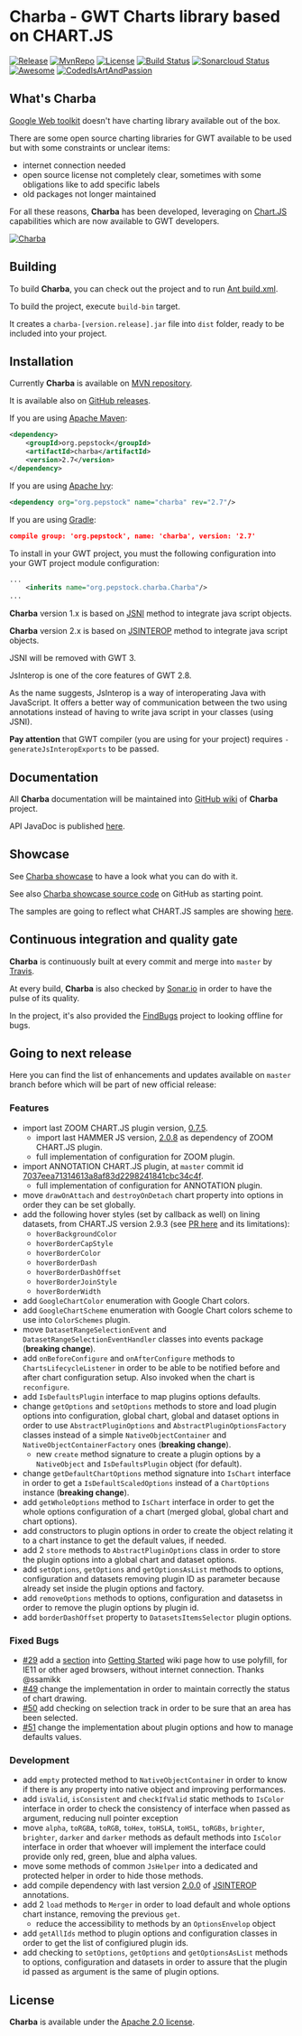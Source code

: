 Charba - GWT Charts library based on CHART.JS
===============================================

[![Release](https://img.shields.io/github/release/pepstock-org/Charba.svg)](https://github.com/pepstock-org/Charba/releases/latest) [![MvnRepo](https://maven-badges.herokuapp.com/maven-central/org.pepstock/charba/badge.svg)](https://mvnrepository.com/artifact/org.pepstock/charba) [![License](https://img.shields.io/github/license/pepstock-org/Charba.svg)](https://github.com/pepstock-org/Charba/blob/master/LICENSE-2.0.txt) [![Build Status](https://travis-ci.com/pepstock-org/Charba.svg?branch=master)](https://travis-ci.com/pepstock-org/Charba) [![Sonarcloud Status](https://sonarcloud.io/api/project_badges/measure?project=pepstock-org_Charba&metric=alert_status)](https://sonarcloud.io/dashboard?id=pepstock-org_Charba) [![Awesome](https://awesome.re/badge-flat2.svg)](https://github.com/chartjs/awesome) [![CodedIsArtAndPassion](https://img.shields.io/badge/coding%20is-art%20and%20passion-E760A4.svg)](https://img.shields.io/badge/coding%20is-art%20and%20passion-E760A4.svg)

What's Charba
--------

[Google Web toolkit](http://www.gwtproject.org/) doesn't have charting library available out of the box.

There are some open source charting libraries for GWT available to be used but with some constraints or unclear items:

 * internet connection needed
 * open source license not completely clear, sometimes with some obligations like to add specific labels
 * old packages not longer maintained

For all these reasons, **Charba** has been developed, leveraging on [Chart.JS](http://www.chartjs.org/) capabilities which are now available to GWT developers.

[![Charba](https://github.com/pepstock-org/Charba/wiki/images/charba_jar_trend.png)](https://github.com/pepstock-org/Charba-Showcase/blob/2.7/src/org/pepstock/charba/showcase/client/views/HomeView.java)
    
Building
--------

To build **Charba**, you can check out the project and to run [Ant build.xml](https://github.com/pepstock-org/Charba/blob/master/build.xml).

To build the project, execute `build-bin` target.

It creates a `charba-[version.release].jar` file into `dist` folder, ready to be included into your project.

Installation
------------

Currently **Charba** is available on [MVN repository](https://mvnrepository.com/artifact/org.pepstock/charba).

It is available also on [GitHub releases](https://github.com/pepstock-org/Charba/releases).

If you are using [Apache Maven](https://maven.apache.org/):

```xml
<dependency>
    <groupId>org.pepstock</groupId>
    <artifactId>charba</artifactId>
    <version>2.7</version>
</dependency>
```

If you are using [Apache Ivy](http://ant.apache.org/ivy/):

```xml
<dependency org="org.pepstock" name="charba" rev="2.7"/>
```

If you are using [Gradle](https://gradle.org/):

```json
compile group: 'org.pepstock', name: 'charba', version: '2.7'
```

To install in your GWT project, you must the following configuration into your GWT project module configuration:

```xml
...
    <inherits name="org.pepstock.charba.Charba"/>
...
```

**Charba** version 1.x is based on [JSNI](http://www.gwtproject.org/doc/latest/DevGuideCodingBasicsJSNI.html) method to integrate java script objects. 

**Charba** version 2.x is based on [JSINTEROP](http://www.gwtproject.org/doc/latest/DevGuideCodingBasicsJsInterop.html) method to integrate java script objects.

JSNI will be removed with GWT 3.

JsInterop is one of the core features of GWT 2.8. 

As the name suggests, JsInterop is a way of interoperating Java with JavaScript. It offers a better way of communication between the two using annotations instead of having to write java script in your classes (using JSNI).

**Pay attention** that GWT compiler (you are using for your project) requires `-generateJsInteropExports` to be passed.

Documentation
-------------

All **Charba** documentation will be maintained into [GitHub wiki](https://github.com/pepstock-org/Charba/wiki) of **Charba** project.

API JavaDoc is published [here](http://www.pepstock.org/Charba/2.7/index.html).

Showcase
--------

See [Charba showcase](http://www.pepstock.org/Charba-Showcase/Charba_Showcase.html) to have a look what you can do with it.

See also [Charba showcase source code](https://github.com/pepstock-org/Charba-Showcase) on GitHub as starting point.

The samples are going to reflect what CHART.JS samples are showing [here](http://www.chartjs.org/samples/latest/).

Continuous integration and quality gate
---------------------------------------

**Charba** is continuously built at every commit and merge into `master` by [Travis](https://travis-ci.com/pepstock-org/Charba).

At every build, **Charba** is also checked by [Sonar.io](https://sonarcloud.io/dashboard?id=pepstock-org_Charba) in order to have the pulse of its quality.

In the project, it's also provided the [FindBugs](https://github.com/pepstock-org/Charba/blob/2.7/charba.fbp) project to looking offline for bugs.

Going to next release
-------

Here you can find the list of enhancements and updates available on `master` branch before which will be part of new official release:

### Features

 * import last ZOOM CHART.JS plugin version, [0.7.5](https://github.com/chartjs/chartjs-plugin-zoom/releases/tag/v0.7.5).
   * import last HAMMER JS version, [2.0.8](https://github.com/hammerjs/hammer.js/releases/tag/v2.0.8) as dependency of ZOOM CHART.JS plugin.
   * full implementation of configuration for ZOOM plugin.
 * import ANNOTATION CHART.JS plugin, at `master` commit id [7037eea71314613a8af83d2298241841cbc34c4f](https://github.com/chartjs/chartjs-plugin-annotation).
   * full implementation of configuration for ANNOTATION plugin.
 * move `drawOnAttach` and `destroyOnDetach` chart property into options in order they can be set globally.
 * add the following hover styles (set by callback as well) on lining datasets, from CHART.JS version 2.9.3 (see [PR here](https://github.com/chartjs/Chart.js/pull/6527) and its limitations):
   * `hoverBackgroundColor`
   * `hoverBorderCapStyle`
   * `hoverBorderColor`
   * `hoverBorderDash`
   * `hoverBorderDashOffset`
   * `hoverBorderJoinStyle`
   * `hoverBorderWidth` 
 * add `GoogleChartColor` enumeration with Google Chart colors.
 * add `GoogleChartScheme` enumeration with Google Chart colors scheme to use into `ColorSchemes` plugin.
 * move `DatasetRangeSelectionEvent` and `DatasetRangeSelectionEventHandler` classes into events package (**breaking change**).
 * add `onBeforeConfigure` and `onAfterConfigure` methods to `ChartsLifecycleListener` in order to be able to be notified before and after chart configuration setup. Also invoked when the chart is `reconfigure`.
 * add `IsDefaultsPlugin` interface to map plugins options defaults.
 * change `getOptions` and `setOptions` methods to store and load plugin options into configuration, global chart, global and dataset options in order to use `AbstractPluginOptions` and `AbstractPluginOptionsFactory` classes instead of a simple `NativeObjectContainer` and `NativeObjectContainerFactory` ones (**breaking change**).
   * new `create` method signature to create a plugin options by a `NativeObject` and `IsDefaultsPlugin` object (for default).
 * change `getDefaultChartOptions` method signature into `IsChart` interface in order to get a `IsDefaultScaledOptions` instead of a `ChartOptions` instance (**breaking change**).
 * add `getWholeOptions` method to `IsChart` interface in order to get the whole options configuration of a chart (merged global, global chart and chart options).
 * add constructors to plugin options in order to create the object relating it to a chart instance to get the default values, if needed.
 * add 2 `store` methods to `AbstractPluginOptions` class in order to store the plugin options into a global chart and dataset options.
 * add `setOptions`, `getOptions` and `getOptionsAsList` methods to options, configuration and datasets removing plugin ID as parameter because already set inside the plugin options and factory.
 * add `removeOptions` methods to options, configuration and datasetss in order to remove the plugin options by plugin id.
 * add `borderDashOffset` property to `DatasetsItemsSelector` plugin options.

### Fixed Bugs

 * [#29](https://github.com/pepstock-org/Charba/issues/29) add a [section](https://github.com/pepstock-org/Charba/wiki/GettingStarted#polyfilling-your-gwt-project) into [Getting Started](https://github.com/pepstock-org/Charba/wiki/GettingStarted) wiki page how to use polyfill, for IE11 or other aged browsers, without internet connection. Thanks @ssamikk 
 * [#49](https://github.com/pepstock-org/Charba/issues/49) change the implementation in order to maintain correctly the status of chart drawing.
 * [#50](https://github.com/pepstock-org/Charba/issues/50) add checking on selection track in order to be sure that an area has been selected.
 * [#51](https://github.com/pepstock-org/Charba/issues/51) change the implementation about plugin options and how to manage defaults values.

### Development

 * add `empty` protected method to `NativeObjectContainer` in order to know if there is any property into native object and improving performances.
 * add `isValid`, `isConsistent` and `checkIfValid` static methods to `IsColor` interface in order to check the consistency of interface when passed as argument, reducing null pointer exception
 * move `alpha`, `toRGBA`, `toRGB`, `toHex`, `toHSLA`, `toHSL`, `toRGBs`, `brighter`, `brighter`, `darker` and `darker` methods as default methods into `IsColor` interface in order that whoever will implement the interface could provide only red, green, blue and alpha values.
 * move some methods of common `JsHelper` into a dedicated and protected helper in order to hide those methods.
 * add compile dependency with last version [2.0.0](https://github.com/google/jsinterop-annotations/releases/tag/2.0.0) of [JSINTEROP](https://github.com/google/jsinterop-annotations) annotations.
 * add 2 `load` methods to `Merger` in order to load default and whole options chart instance, removing the previous `get`.
 	* reduce the accessibility to methods by an `OptionsEnvelop` object
 * add `getAllIds`	method to plugin options and configuration classes in order to get the list of configiured plugin ids.
 * add checking to `setOptions`, `getOptions` and `getOptionsAsList` methods to options, configuration and datasets in order to assure that the plugin id passed as argument is the same of plugin options.
 
License
-------

 **Charba** is available under the [Apache 2.0 license](https://www.apache.org/licenses/LICENSE-2.0).
